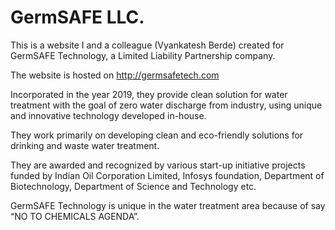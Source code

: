 # GermSAFE LLC.
This is a website I and a colleague (Vyankatesh Berde) created for GermSAFE Technology, a Limited Liability Partnership company.

The website is hosted on http://germsafetech.com

Incorporated in the year 2019, they provide clean solution for water treatment with the goal of zero water discharge from industry, 
using unique and innovative technology developed in-house. 

They work primarily on developing clean and eco-friendly solutions for drinking and waste water treatment. 

They are awarded and recognized by various start-up initiative projects funded by Indian Oil Corporation Limited, 
Infosys foundation, Department of Biotechnology, Department of Science and Technology etc. 

GermSAFE Technology is unique in the water treatment area because of say “NO TO CHEMICALS AGENDA”.
